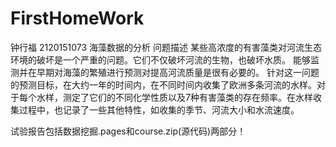 # FirstHomeWork
钟行福 2120151073
海藻数据的分析
问题描述
    某些高浓度的有害藻类对河流生态环境的破坏是一个严重的问题。它们不仅破坏河流的生物，也破坏水质。
    能够监测并在早期对海藻的繁殖进行预测对提高河流质量是很有必要的。
针对这一问题的预测目标，在大约一年的时间内，在不同时间内收集了欧洲多条河流的水样。对于每个水样，测定了它们的不同化学性质以及7种有害藻类的存在频率。在水样收集过程中，也记录了一些其他特性，如收集的季节、河流大小和水流速度。

试验报告包括数据挖掘.pages和course.zip(源代码)两部分！
